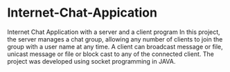 # Internet-Chat-Appication
Internet Chat Application with a server and a client program
In this project, the server manages a chat group, allowing any number of clients to join the group with a user name at any time. 
A client can broadcast message or file, unicast message or file or block cast to any of the connected client. 
The project was developed using socket programming in JAVA.
